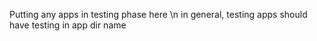 Putting any apps in testing phase here \n in general, testing apps should have testing in app dir name
